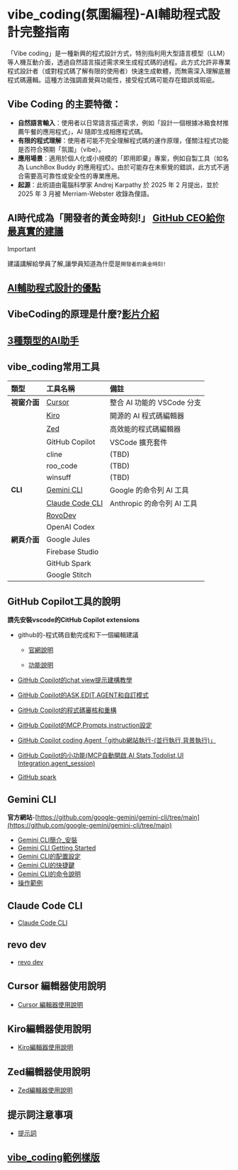 # vibe_coding(氛圍編程)-AI輔助程式設計完整指南
「Vibe coding」是一種新興的程式設計方式，特別指利用大型語言模型（LLM）等人機互動介面，透過自然語言描述需求來生成程式碼的過程。此方式允許非專業程式設計者（或對程式碼了解有限的使用者）快速生成軟體，而無需深入理解底層程式碼邏輯。這種方法強調直覺與功能性，接受程式碼可能存在錯誤或瑕疵。

## Vibe Coding 的主要特徵：
- **自然語言輸入**：使用者以日常語言描述需求，例如「設計一個根據冰箱食材推薦午餐的應用程式」，AI 隨即生成相應程式碼。
- **有限的程式理解**：使用者可能不完全理解程式碼的運作原理，僅關注程式功能是否符合預期「氛圍」（vibe）。
- **應用場景**：適用於個人化或小規模的「即用即棄」專案，例如自製工具（如名為 LunchBox Buddy 的應用程式）。由於可能存在未察覺的錯誤，此方式不適合需要高可靠性或安全性的專業應用。
- **起源**：此術語由電腦科學家 Andrej Karpathy 於 2025 年 2 月提出，並於 2025 年 3 月被 Merriam-Webster 收錄為俚語。

## AI時代成為「開發者的黃金時刻!」 [GitHub CEO給你最真實的建議](./vibe_coding時代_github_ceo_建議)

> [!IMPORTANT]
> 建議講解給學員了解,讓學員知道為什麼是`開發者的黃金時刻!`

## [AI輔助程式設計的優點](./AI輔助程式設計的優點)


## VibeCoding的原理是什麼?[影片介紹](https://youtu.be/ZXzYZ2fk-vk?si=pqpf7jbQPACJmrN6)

## [3種類型的AI助手](./3種類型的AI助手)

## vibe_coding常用工具

| 類型 | 工具名稱 | 備註 |
| :--- | :--- | :--- |
| **視窗介面** | [Cursor](./cursor/README.md) | 整合 AI 功能的 VSCode 分支 |
| | [Kiro](./kiro/README.md) | 開源的 AI 程式碼編輯器 |
| | [Zed](./zed/README.md) | 高效能的程式碼編輯器 |
| | GitHub Copilot | VSCode 擴充套件 |
| | cline | (TBD) |
| | roo_code | (TBD) |
| | winsuff | (TBD) |
| **CLI** | [Gemini CLI](./gemini_cli/gemini_簡介_安裝.md) | Google 的命令列 AI 工具 |
| | [Claude Code CLI](./claude_code_cli/README.md) | Anthropic 的命令列 AI 工具 |
| | [RovoDev](./revo_dev/README.md) | |
| | OpenAI Codex | |
| **網頁介面** | Google Jules | |
| | Firebase Studio | |
| | GitHub Spark | |
| | Google Stitch | |

## GitHub Copilot工具的說明

**請先安裝vscode的CitHub Copilot extensions**

- github的-程式碼自動完成和下一個編輯建議

	- [官網說明](https://code.visualstudio.com/docs/copilot/ai-powered-suggestions#_next-edit-suggestions)

	- [功能說明](./github_copilot/程式碼自動完成和下一個編輯建議/README.md)

- [GitHub Copilot的chat view提示建構教學](./github_copilot/github_copilot_提示建構)

- [GitHub Copilot的ASK,EDIT,AGENT和自訂模式](./github_copilot/ask_edit_agent_自訂模式)

- [GitHub Copilot的程式碼審核和重構](./github_copilot/GitHub_Code_Review)

- [GitHub Copilot的MCP,Prompts,instruction設定](./github_copilot/mcp_prompts_instruction)

- [GitHub Copilot coding Agent「github網站執行-(並行執行,背景執行)」](./github_copilot/GitHub_Copilot_coding_Agent)

- [GitHub Copilot的小功能(MCP自動開啟,AI Stats,Todolist,UI Integration,agent_session)](./github_copilot/github_實用小工具)

- [GitHub spark](https://docs.github.com/en/copilot/tutorials/easy-apps-with-spark)

## Gemini CLI
**官方網站**-[https://github.com/google-gemini/gemini-cli/tree/main](https://github.com/google-gemini/gemini-cli/tree/main)

- [Gemini CLI簡介_安裝](./gemini_cli/gemini_簡介_安裝.md)
- [Gemini CLI Getting Started](./gemini_cli/gemini_getting_started.md)
- [Gemini CLI的配置設定](./gemini_cli/gemini_配置設定.md)
- [Gemini CLI的快捷鍵](./gemini_cli/gemini_快捷鍵.md)
- [Gemini CLI的命令說明](./gemini_cli/gemini_命令說明.md)
- [操作範例](./gemini_cli/操作範例/README.md)

## Claude Code CLI

- [Claude Code CLI](./claude_code_cli/README.md)

## revo dev

- [revo dev](./revo_dev/README.md)

## Cursor 編輯器使用說明

- [Cursor 編輯器使用說明](./cursor/README.md)

## Kiro編輯器使用說明

- [Kiro編輯器使用說明](./kiro/README.md)

## Zed編輯器使用說明

- [Zed編輯器使用說明](./zed/README.md)

## 提示詞注意事項

- [提示詞](./prompt/README.md)

## [vibe_coding範例樣版](./vibe_coding範例樣版)